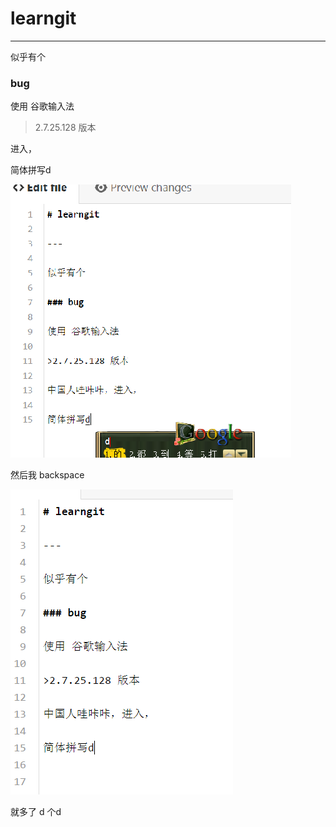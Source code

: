 # learngit

---

似乎有个

### bug

使用 谷歌输入法

>2.7.25.128 版本

进入，

简体拼写d

![0](https://github.com/chinanf-boy/learngit/blob/master/imgs/0.png)

然后我 backspace 

![1](https://github.com/chinanf-boy/learngit/blob/master/imgs/1.png)

就多了 d 个d
